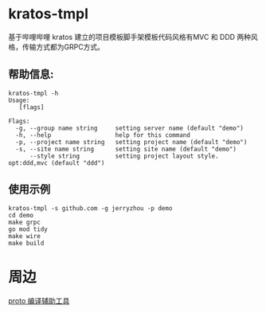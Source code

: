 # kratos-tmpl
基于哔哩哔哩 kratos 建立的项目模板脚手架模板代码风格有MVC 和 DDD 两种风格，传输方式都为GRPC方式。

## 帮助信息: 
```shell script
kratos-tmpl -h
Usage:
   [flags]

Flags:
  -g, --group name string     setting server name (default "demo")
  -h, --help                  help for this command
  -p, --project name string   setting project name (default "demo")
  -s, --site name string      setting site name (default "demo")
      --style string          setting project layout style. opt:ddd,mvc (default "ddd")
```

##  使用示例
```shell script
kratos-tmpl -s github.com -g jerryzhou -p demo
cd demo
make grpc
go mod tidy
make wire
make build
```

# 周边
[proto 编译辅助工具](https://github.com/JerryZhou343/prototool)
